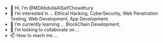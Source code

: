 - 👋 Hi, I’m @MDAbdullaAlSaifChowdhury
- 👀 I’m interested in ... Ethical Hacking, CyberSecurity, Web Penetration Testing, Web Development, App Development. 
- 🌱 I’m currently learning ... BlockChain Development,
- 💞️ I’m looking to collaborate on ...
- 📫 How to reach me ...

<!---
MDAbdullaAlSaifChowdhury/MDAbdullaAlSaifChowdhury is a ✨ special ✨ repository because its `README.md` (this file) appears on your GitHub profile.
You can click the Preview link to take a look at your changes.
--->
